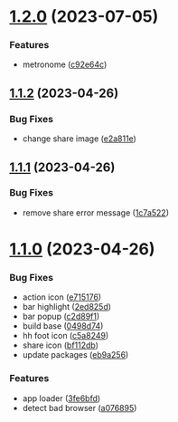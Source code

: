 # [1.2.0](https://github.com/petermihailov/groove/compare/v1.1.2...v1.2.0) (2023-07-05)


### Features

* metronome ([c92e64c](https://github.com/petermihailov/groove/commit/c92e64ca9628c1c7f13d27013698eae24fb13dd7))



## [1.1.2](https://github.com/petermihailov/groove/compare/v1.1.1...v1.1.2) (2023-04-26)


### Bug Fixes

* change share image ([e2a811e](https://github.com/petermihailov/groove/commit/e2a811eac72d51cca97a3a29ad48206c86cf5d36))



## [1.1.1](https://github.com/petermihailov/groove/compare/v1.1.0...v1.1.1) (2023-04-26)


### Bug Fixes

* remove share error message ([1c7a522](https://github.com/petermihailov/groove/commit/1c7a5225bb7e87e83b33d9ac27f7333099046757))



# [1.1.0](https://github.com/petermihailov/groove/compare/0498d7451100bbf933993d7d3487408a82329e29...v1.1.0) (2023-04-26)


### Bug Fixes

* action icon ([e715176](https://github.com/petermihailov/groove/commit/e715176d2a3d0d95c75e8243d5aae67b52d4439e))
* bar highlight ([2ed825d](https://github.com/petermihailov/groove/commit/2ed825ddee050ccf50ae6aba94909b574c14d6bc))
* bar popup ([c2d89f1](https://github.com/petermihailov/groove/commit/c2d89f14083f9dfcc53a33a2ea06ebc99785e83b))
* build base ([0498d74](https://github.com/petermihailov/groove/commit/0498d7451100bbf933993d7d3487408a82329e29))
* hh foot icon ([c5a8249](https://github.com/petermihailov/groove/commit/c5a8249ffa8a4257a5c16c9c2b8bec0e7afd8f72))
* share icon ([bf112db](https://github.com/petermihailov/groove/commit/bf112dbe27a48395a2105a38172c6c4ee80c75df))
* update packages ([eb9a256](https://github.com/petermihailov/groove/commit/eb9a2569d16aecbd7c272c88f07c2a694d253a38))


### Features

* app loader ([3fe6bfd](https://github.com/petermihailov/groove/commit/3fe6bfddca9cf94b710b4d3db8bb4c768e7e2200))
* detect bad browser ([a076895](https://github.com/petermihailov/groove/commit/a07689587123e9e80a5d0992d9e3c97e49df645d))



